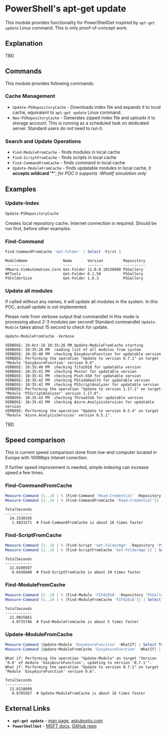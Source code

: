 # PowerShell's apt-get update

This module provides functionality for PowerShellGet inspired by `apt-get update` Linux command. This is only proof-of-concept work.

## Explanation

TBD

## Commands

This module provides following commands:

### Cache Management

- `Update-PSRepositoryCache` - Downloads index file and expands it to local cache, equivalent to `apt-get update` Linux command.
- `New-PSRepositoryCache` - Generates zipped index file and uploads it to storage account. This is running as a scheduled task on dedicated server. Standard users do not need to run it.

### Search and Update Operations

- `Find-ModuleFromCache`   - finds modules in local cache
- `Find-ScriptFromCache`   - finds scripts in local cache
- `Find-CommandFromCache`  - finds command in local cache
- `Update-ModuleFromCache` - finds updatable modules in local cache, it **accepts wildcard '*'**; _for POC it supports -WhatIf simulation only_

## Examples

### Update-Index

```PowerShell
Update-PSRepositoryCache
```

Creates local repository cache. Internet connection is required. Should be run first, before other examples.

### Find-Command

```PowerShell
Find-CommandFromCache 'Get-Folder' | Select -First 3
```

```text
ModuleName                Name       Version         Repository
----------                ----       -------         ----------
VMware.VimAutomation.Core Get-Folder 11.0.0.10336080 PSGallery
WFTools                   Get-Folder 0.1.58          PSGallery
PSFolderSize              Get-Folder 1.6.3           PSGallery
```

### Update all modules

If called without any names, it will update all modules in the system. In this POC, actuall update is not implemented.

Please note from verbose output that commandlet in this mode is processing about 2-3 modules per second!
Standard commandlet `Update-Module` takes about 15 second to check for update.

```PowerShell
Update-ModuleFromCache -Verbose
```

```text
VERBOSE: 29-Oct-18 10:35:26 PM Update-ModuleFromCache starting
VERBOSE: 10:35:26 PM  reading list of all modules from system
VERBOSE: 10:35:40 PM  checking EasyAzureFunction for updatable version
VERBOSE: Performing the operation "Update to version 0.7.1" on target "Module 'EasyAzureFunction' version 0.6".
VERBOSE: 10:35:40 PM  checking fifa2018 for updatable version
VERBOSE: 10:35:41 PM  checking Pester for updatable version
VERBOSE: 10:35:41 PM  checking Posh-SSH for updatable version
VERBOSE: 10:35:42 PM  checking PSCodeHealth for updatable version
VERBOSE: 10:35:42 PM  checking PSScriptAnalyzer for updatable version
VERBOSE: Performing the operation "Update to version 1.17.1" on target "Module 'PSScriptAnalyzer' version 1.17.0".
VERBOSE: 10:35:43 PM  checking ThreadJob for updatable version
VERBOSE: 10:35:43 PM  checking Azure.AnalysisServices for updatable version
VERBOSE: Performing the operation "Update to version 0.5.4" on target "Module 'Azure.AnalysisServices' version 0.5.1".
```

TBD

## Speed comparison

This is current speed comparison done from low-end computer located in Europe with 100Mbps Intenet conection.

If further speed improvement is needed, simple indexing can increase speed a few times.

### Find-CommandFromCache

```PowerShell
Measure-Command {1..10 | % {Find-Command 'Read-Credential' -Repository 'PSGallery'}} | Select TotalSeconds
Measure-Command {1..10 | % {Find-CommandFromCache 'Read-Credential'}} | Select TotalSeconds
```

```text
TotalSeconds
------------
  24.1530195
   1.4833271  # Find-CommandFromCache is about 16 times faster
```

### Find-ScriptFromCache

```PowerShell
Measure-Command {1..10 | % {Find-Script 'Get-FolderAge' -Repository 'PSGallery'}} | Select TotalSeconds
Measure-Command {1..10 | % {Find-ScriptFromCache 'Get-FolderAge'}} | Select TotalSeconds
```

```text
TotalSeconds
------------
  22.0200507
   0.6436848  # Find-ScriptFromCache is about 34 times faster
```

### Find-ModuleFromCache

```PowerShell
Measure-Command {1..10 | % {Find-Module 'FIFA2018' -Repository 'PSGallery'}} | Select TotalSeconds
Measure-Command {1..10 | % {Find-ModuleFromCache 'FIFA2018'}} | Select TotalSeconds
```

```text
TotalSeconds
------------
  21.9025661
   4.0735746  # Find-ModuleFromCache is about 5 times faster
```

### Update-ModuleFromCache

```PowerShell
Measure-Command {Update-Module 'EasyAzureFunction' -WhatIf} | Select TotalSeconds
Measure-Command {Update-ModuleFromCache 'EasyAzureFunction' -WhatIf} | Select TotalSeconds
```

```text
What if: Performing the operation "Update-Module" on target "Version '0.6' of module 'EasyAzureFunction', updating to version '0.7.1'".
What if: Performing the operation "Update to version 0.7.1" on target "Module 'EasyAzureFunction' version 0.6".

TotalSeconds
------------
  13.8118098
   0.8705567  # Update-ModuleFromCache is about 16 times faster
```

## External Links

- **`apt-get update`** - [man page](https://linux.die.net/man/8/apt-get), [askubuntu.com](https://askubuntu.com/questions/222348/what-does-sudo-apt-get-update-do)
- **`PowerShellGet`** - [MSFT docs](https://docs.microsoft.com/en-us/powershell/module/powershellget), [GitHub repo](https://github.com/PowerShell/PowerShellGet)
